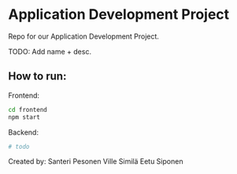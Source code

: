 # Application Development Project
Repo for our Application Development Project.

TODO: Add name + desc.

## How to run:

Frontend:
```bash
cd frontend
npm start
```

Backend:
```bash
# todo
```

Created by:
Santeri Pesonen
Ville Similä
Eetu Siponen